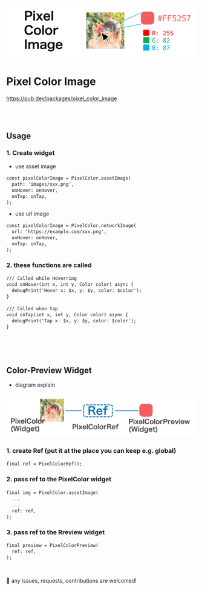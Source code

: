 ![Header](https://github.com/rbdog/pixel_color_image/blob/main/resources/images/pixel-color-image-header.png?raw=true)

# Pixel Color Image

https://pub.dev/packages/pixel_color_image

<br>
<br>

## Usage

### 1. Create widget

- use asset image

```
const pixelColorImage = PixelColor.assetImage(
  path: 'images/xxx.png',
  onHover: onHover,
  onTap: onTap,
);
```

- use url image

```
const pixelColorImage = PixelColor.networkImage(
  url: 'https://example.com/xxx.png',
  onHover: onHover,
  onTap: onTap,
);
```

### 2. these functions are called

```
/// Called while Hoverring
void onHover(int x, int y, Color color) async {
  debugPrint('Hover x: $x, y: $y, color: $color');
}

/// Called when tap
void onTap(int x, int y, Color color) async {
  debugPrint('Tap x: $x, y: $y, color: $color');
}
```

<br>
<br>
<br>

## Color-Preview Widget

- diagram explain

![diagram](https://github.com/rbdog/pixel_color_image/blob/main/resources/images/pixel-color-preview.png?raw=true)

### 1. create Ref (put it at the place you can keep e.g. global)

```
final ref = PixelColorRef();
```

### 2. pass ref to the PixelColor widget

```
final img = PixelColor.assetImage(
  ...
  ...
  ref: ref,
);
```

### 3. pass ref to the Rreview widget

```
final preview = PixelColorPreview(
  ref: ref,
);
```

<br>

🎉 any issues, requests, contributions are welcomed!

<br>
